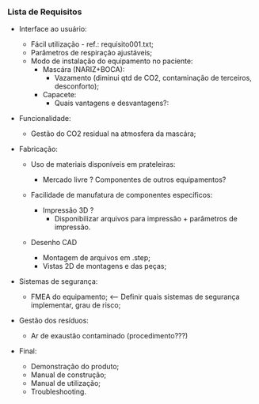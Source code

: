 ### Lista de Requisitos

- Interface ao usuário:
  - Fácil utilização - ref.: requisito001.txt;
  - Parâmetros de respiração ajustáveis;
  - Modo de instalação do equipamento no paciente:
    - Mascára (NARIZ+BOCA):
      - Vazamento (diminui qtd de CO2, contaminação de terceiros, desconforto);
    - Capacete:
      - Quais vantagens e desvantagens?:

- Funcionalidade:
  - Gestão do CO2 residual na atmosfera da mascára;



- Fabricação:
  - Uso de materiais disponíveis em prateleiras:
    - Mercado livre ? Componentes de outros equipamentos? 
  - Facilidade de manufatura de componentes específicos:
    - Impressão 3D ?
      - Disponibilizar arquivos para impressão  + parâmetros de impressão.
      
  - Desenho CAD
    - Montagem de arquivos em  .step;
    - Vistas 2D de montagens e das peças;
    
- Sistemas de segurança:
  - FMEA do equipamento; <-- Definir quais sistemas de segurança implementar, grau de risco;
- Gestão dos resíduos:
  - Ar de exaustão contaminado (procedimento???)

- Final:
  - Demonstração do produto;
  - Manual de construção;
  - Manual de utilização;
  - Troubleshooting.

